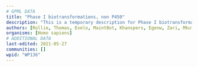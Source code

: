 ```yaml
---
# GPML DATA
title: "Phase I biotransformations, non P450"
description: "This is a temporary description for Phase I biotransformations, non P450"
authors: [Rollie, Thomas, Evelo, MaintBot, Khanspers, Egonw, Zari, Mkutmon, Marvin M2]
organisms: [Homo sapiens]
# ADDITIONAL DATA
last-edited: 2021-05-27
communities: []
wpid: "WP136"
---
```

